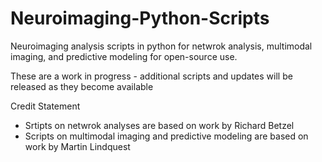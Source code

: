 # Neuroimaging-Python-Scripts
Neuroimaging analysis scripts in python for netwrok analysis, multimodal imaging, and predictive modeling for open-source use. 

These are a work in progress - additional scripts and updates will be released as they become available

Credit Statement
- Srtipts on netwrok analyses are based on work by Richard Betzel
- Scripts on multimodal imaging and predictive modeling are based on work by Martin Lindquest
